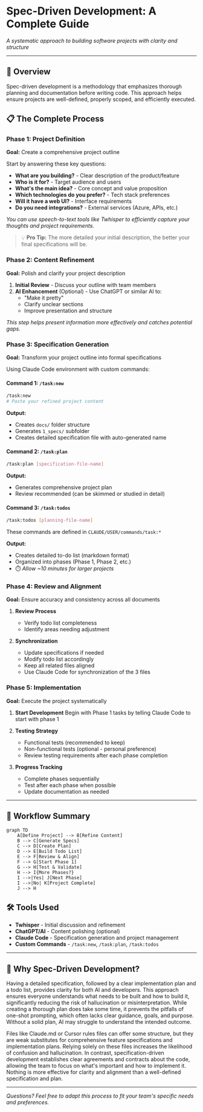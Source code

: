 # Spec-Driven Development: A Complete Guide

*A systematic approach to building software projects with clarity and structure*

---

## 🎯 Overview

Spec-driven development is a methodology that emphasizes thorough planning and documentation before writing code. This approach helps ensure projects are well-defined, properly scoped, and efficiently executed.

## 📋 The Complete Process

### Phase 1: Project Definition
**Goal:** Create a comprehensive project outline

Start by answering these key questions:
- **What are you building?** - Clear description of the product/feature
- **Who is it for?** - Target audience and users  
- **What's the main idea?** - Core concept and value proposition
- **Which technologies do you prefer?** - Tech stack preferences
- **Will it have a web UI?** - Interface requirements
- **Do you need integrations?** - External services (Azure, APIs, etc.)

*You can use speech-to-text tools like Twhisper to efficiently capture your thoughts and project requirements.*

> 💡 **Pro Tip:** The more detailed your initial description, the better your final specifications will be.

### Phase 2: Content Refinement
**Goal:** Polish and clarify your project description

1. **Initial Review** - Discuss your outline with team members
2. **AI Enhancement** (Optional) - Use ChatGPT or similar AI to:
   - "Make it pretty" 
   - Clarify unclear sections
   - Improve presentation and structure

*This step helps present information more effectively and catches potential gaps.*

### Phase 3: Specification Generation
**Goal:** Transform your project outline into formal specifications

Using Claude Code environment with custom commands:

#### Command 1: `/task:new`
```bash
/task:new
# Paste your refined project content
```
**Output:** 
- Creates `docs/` folder structure
- Generates `1_specs/` subfolder  
- Creates detailed specification file with auto-generated name

#### Command 2: `/task:plan`
```bash
/task:plan [specification-file-name]
```
**Output:** 
- Generates comprehensive project plan
- Review recommended (can be skimmed or studied in detail)

#### Command 3: `/task:todos`
```bash
/task:todos [planning-file-name]
```

These commands are defined in `CLAUDE/USER/commands/task:*`

**Output:**
- Creates detailed to-do list (markdown format)
- Organized into phases (Phase 1, Phase 2, etc.)
- ⏱️ *Allow ~10 minutes for larger projects*

### Phase 4: Review and Alignment
**Goal:** Ensure accuracy and consistency across all documents

1. **Review Process**
   - Verify todo list completeness
   - Identify areas needing adjustment

2. **Synchronization**
   - Update specifications if needed
   - Modify todo list accordingly
   - Keep all related files aligned
   - Use Claude Code for synchronization of the 3 files

### Phase 5: Implementation
**Goal:** Execute the project systematically

1. **Start Development**
   Begin with Phase 1 tasks by telling Claude Code to start with phase 1

2. **Testing Strategy**
   - Functional tests (recommended to keep)
   - Non-functional tests (optional - personal preference)
   - Review testing requirements after each phase completion

3. **Progress Tracking**
   - Complete phases sequentially
   - Test after each phase when possible
   - Update documentation as needed

---

## 🔄 Workflow Summary

```mermaid
graph TD
    A[Define Project] --> B[Refine Content]
    B --> C[Generate Specs]
    C --> D[Create Plan]
    D --> E[Build Todo List]
    E --> F[Review & Align]
    F --> G[Start Phase 1]
    G --> H[Test & Validate]
    H --> I{More Phases?}
    I -->|Yes| J[Next Phase]
    I -->|No| K[Project Complete]
    J --> H
```

## 🛠️ Tools Used

- **Twhisper** - Initial discussion and refinement
- **ChatGPT/AI** - Content polishing (optional)
- **Claude Code** - Specification generation and project management
- **Custom Commands** - `/task:new`, `/task:plan`, `/task:todos`

---

## 💭 Why Spec-Driven Development?

Having a detailed specification, followed by a clear implementation plan and a todo list, provides clarity for both AI and developers. This approach ensures everyone understands what needs to be built and how to build it, significantly reducing the risk of hallucination or misinterpretation. While creating a thorough plan does take some time, it prevents the pitfalls of one-shot prompting, which often lacks clear guidance, goals, and purpose. Without a solid plan, AI may struggle to understand the intended outcome.

Files like Claude.md or Cursor rules files can offer some structure, but they are weak substitutes for comprehensive feature specifications and implementation plans. Relying solely on these files increases the likelihood of confusion and hallucination. In contrast, specification-driven development establishes clear agreements and contracts about the code, allowing the team to focus on what's important and how to implement it. Nothing is more effective for clarity and alignment than a well-defined specification and plan.

---

*Questions? Feel free to adapt this process to fit your team's specific needs and preferences.*